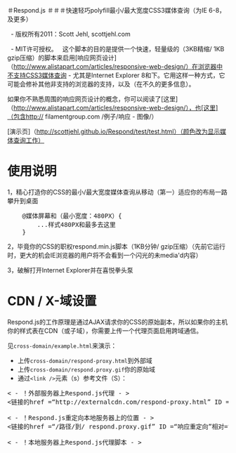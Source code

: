 ＃Respond.js
＃＃＃快速轻巧polyfill最小/最大宽度CSS3媒体查询（为IE 6-8，及更多）

  - 版权所有2011：Scott Jehl, scottjehl.com

  - MIT许可授权。
 
这个脚本的目的是提供一个快速，轻量级的（3KB精缩/ 1KB gzip压缩）的脚本来启用[响应网页设计]（http://www.alistapart.com/articles/responsive-web-design/）在浏览器中不支持CSS3媒体查询 - 尤其是Internet Explorer 8和下。它用这样一种方式，它可能会修补其他非支持的浏览器的支持，以及（在不久的更多信息）。

如果你不熟悉周围的响应网页设计的概念，你可以阅读了[这里]（http://www.alistapart.com/articles/responsive-web-design/），也[这里]（包含http:// filamentgroup.com /例子/响应 - 图像/）

[演示页]（http://scottjehl.github.io/Respond/test/test.html）（颜色改为显示媒体查询工作）


使用说明
======

1，精心打造你的CSS的最小/最大宽度媒体查询从移动（第一）适应你的布局一路攀升到桌面


<PRE>
    @媒体屏幕和（最小宽度：480PX）{
        ...样式480PX和最多去这里
    }
</PRE>

2，毕竟你的CSS的职权respond.min.js脚本（1KB分钟/ gzip压缩）（先前它运行时，更大的机会IE浏览器的用户将不会看到一个闪光的未media'd内容）

3，破解打开Internet Explorer并在喜悦拳头泵


CDN / X-域设置
======

Respond.js的工作原理是通过AJAX请求你的CSS的原始副本，所以如果你的主机你的样式表在CDN（或子域），你需要上传一个代理页面启用跨域通信。

见`cross-domain/example.html`来演示：

- 上传`cross-domain/respond-proxy.html`到外部域
- 上传`cross-domain/respond.proxy.gif`你的原始域
- 通过`<link />`元素（s）参考文件（S）：

<PRE>
< - ！外部服务器上Respond.js代理 - >
<链接的href =“htt​​p://externalcdn.com/respond-proxy.html” ID =“响应代理”相对=“响应代理” />

< - ！Respond.js重定向本地服务器上的位置 - >
<链接的href =“/路径/到/ respond.proxy.gif” ID =“响应重定向”相对=“响应重定向” />

< - ！本地服务器上Respond.js代理脚本 - >
<script src="/path/to/respond.proxy.js"> </ SCRIPT>
</预>

如果你有问题的跨域设置，确保响应，proxy.html没有附加了查询字符串。

注：非常非常感谢@ doctyper在跨域代理的贡献！


支持与注意事项
======

一些注意事项要牢记：

- 这个脚本的重点是故意很窄：只有最小宽度和最大宽度媒体查询和所有的媒体类型（屏幕，打印等）将被转换为不支持的浏览器。我想保持简单的文件大小，维护和性能，所以我故意限制支持是必不可少的构建（手机优先）响应式设计的查询。在未来，我可以返工的事情有点包括钩修补，在其他媒体查询功能 - 敬请期待！

- 浏览器的原生支持CSS3媒体查询是选择出尽可能快地运行该脚本。在测试的支持，其他所有浏览器都受到一个快速测试，以确定它们是否支持媒体查询，或不进行运行脚本之前。这个测试是现在分别包括顶部，并使用window.matchMedia polyfill这里找到：https://github.com/paulirish/matchMedia.js。如果您已经通过Modernizr的或以其他方式包括本polyfill，随时删除该部分。

- 此脚本依赖于没有其他脚本或框架（除了包含matchMedia polyfill），并针对移动传输优化（〜1kb的总文件大小分钟/ gzip格式）

- 正如你可能已经猜到，这个实现是在问候CSS的解析规则相当愚蠢的。这是一件好事，因为这允许它运行非常快，但它的松动也可能会导致意外行为。例如：如果您奉上全媒体查询，在注释中拟禁用其规则，你可能会发现，这些规则将结束在非媒体查询支持的浏览器启用。

- Respond.js不分析通过CSS的@ import引用，也不会与风格元素中的媒体查询的工作，因为这些样式不能被重新请求进行解析。

- 由于安全限制，有些浏览器可能不允许该脚本工作的文件:/ /网址（因为它使用xmlHttpRequest的）。在Web服务器上运行它。

- 如果包括MQ特定样式的CSS文件的请求
  后面的重定向，Respond.js会默默的失败。 CSS文件应
响应一个200状态。

- 目前，媒体上的链接元素的属性都支持，但前提是链接的样式表中不包含媒体查询。如果它包含的查询，媒体属性将被忽略，内部查询将正常解析。换句话说，@在CSS优先采取媒体陈述。

- 据报道，如果CSS文件编码为UTF-8字节顺序标记（BOM），他们不会与Respond.js在IE7或IE8的工作。注意到在问题＃97

- 警告：包括媒体查询中的@ font-face规则会导致IE7和IE8加载过程中挂起。要解决这个问题，在敞开的地方的@ font-face规则，作为同级其他媒体查询。

- 如果您有引用超过32个样式表，IE浏览器会抛出一个错误，'无效的过程调用或参数`。串连你的CSS和问题应该消失。

- 不支持萨斯/ SCSS源地图; `@媒体萨斯 - 调试信息'将打破respond.js。注意到问题[＃148]（https://github.com/scottjehl/Respond/issues/148）

- Internet Explorer 9的支持CSS3媒体查询，但不是框架内，当包含媒体查询的CSS是在外部文件中（这似乎是在IE9中的错误 - 见http://stackoverflow.com/questions/10316247/media-查询 - 失败 - 内 - IE9-IFRAME）。看到这犯了修复，如果你有这个问题。 https://github.com/NewSignature/Respond/commit/1c86c66075f0a2099451eb426702fc3540d2e603

- 嵌套媒体查询不支持


怎样的工作？
======
基本上，脚本循环遍历页面中引用的CSS和运行在其内容的正则表达式或两个找媒体查询和CSS及其相关的块。在Internet Explorer中，样式表的内容是无法检索其预解析状态（在IE浏览器8 - ，表示其媒体查询是从文本中删除），所以Respond.js再次请求使用Ajax的CSS文件和解析来自那里的文本响应。请确保正确配置你的CSS文件“缓存使这一重新请求实际上并没有去到服务器，打你的浏览器缓存来代替。

从那里，每个媒体查询块是通过样式元素附加到头部的顺序，以及这些风格元素都启用和禁用（阅读：追加和删除从DOM），这取决于它们的最小/最大宽度与浏览器的宽度如何比较。在样式元素的媒体属性将匹配在CSS的查询，因此它可能是“屏幕”，“投影机”，或任何你想要的。包含在CSS中的任何相对路径将通过他们的样式表的href作为前缀，所以图像路径会直接给他们正确的目的地

API的选项？
======

- respond.update（）：重新运行该解析器（有益的，如果你添加了一个样式表的页面，它需要被翻译）
- respond.mediaQueriesSupported：设置为true，如果浏览器本身支持媒体查询。
- respond.getEmValue（）：返回一个EM的像素值


替代这个脚本
======
这是不是唯一的CSS3媒体查询polyfill脚本在那里;但它可能是最快的。

如果你正在寻找更强大的CSS3媒体查询支持，你可以检查出http://code.google.com/p/css3-mediaqueries-js/。在测试中，我发现，脚本，渲染复杂的响应设计（无论是在文件大小和性能）时，会明显慢，但它确实比支持这个脚本了很多媒体的查询功能。